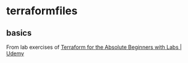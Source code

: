 # terraformfiles

## basics

From lab exercises of [Terraform for the Absolute Beginners with Labs | Udemy](https://www.udemy.com/course/terraform-for-the-absolute-beginners/)
